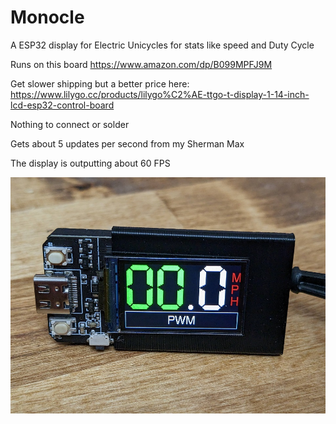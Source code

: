 # Monocle
A ESP32 display for Electric Unicycles for stats like speed and Duty Cycle

Runs on this board
https://www.amazon.com/dp/B099MPFJ9M

Get slower shipping but a better price here:
https://www.lilygo.cc/products/lilygo%C2%AE-ttgo-t-display-1-14-inch-lcd-esp32-control-board
 
Nothing to connect or solder
 
Gets about 5 updates per second from my Sherman Max

The display is outputting about 60 FPS

![interface](images/interface.jpg)
